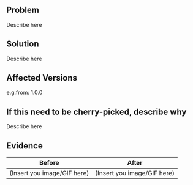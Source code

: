 ## Problem

Describe here

## Solution

Describe here

## Affected Versions

e.g.from: 1.0.0

## If this need to be cherry-picked, describe why 

Describe here

## Evidence

| Before | After |
|---|---|
| (Insert you image/GIF here) | (Insert you image/GIF here) |

